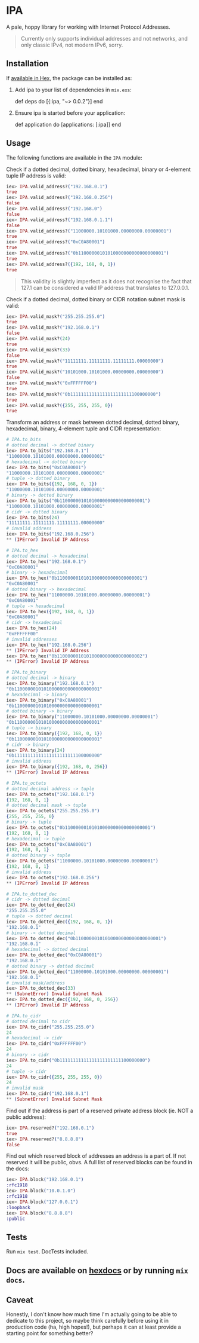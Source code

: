 # IPA

A pale, hoppy library for working with Internet Protocol Addresses.

> Currently only supports individual addresses and not networks, and only
> classic IPv4, not modern IPv6, sorry.

## Installation

If [available in Hex](https://hex.pm/docs/publish), the package can be installed as:

  1. Add ipa to your list of dependencies in `mix.exs`:

        def deps do
          [{:ipa, "~> 0.0.2"}]
        end

  2. Ensure ipa is started before your application:

        def application do
          [applications: [:ipa]]
        end

## Usage

The following functions are available in the `IPA` module:

Check if a dotted decimal, dotted binary, hexadecimal, binary
or 4-element tuple IP address is valid:

```elixir
iex> IPA.valid_address?("192.168.0.1")
true
iex> IPA.valid_address?("192.168.0.256")
false
iex> IPA.valid_address?("192.168.0")
false
iex> IPA.valid_address?("192.168.0.1.1")
false
iex> IPA.valid_address?("11000000.10101000.00000000.00000001")
true
iex> IPA.valid_address?("0xC0A80001")
true
iex> IPA.valid_address?("0b11000000101010000000000000000001")
true
iex> IPA.valid_address?({192, 168, 0, 1})
true
```

> This validity is slightly imperfect as it does not recognise
> the fact that 127.1 can be considered a valid IP address
> that translates to 127.0.0.1.

Check if a dotted decimal, dotted binary or CIDR notation subnet mask is valid:

```elixir
iex> IPA.valid_mask?("255.255.255.0")
true
iex> IPA.valid_mask?("192.168.0.1")  
false
iex> IPA.valid_mask?(24)             
true
iex> IPA.valid_mask?(33)             
false
iex> IPA.valid_mask?("11111111.11111111.11111111.00000000")
true
iex> IPA.valid_mask?("10101000.10101000.00000000.00000000")
false
iex> IPA.valid_mask?("0xFFFFFF00")
true
iex> IPA.valid_mask?("0b11111111111111111111111100000000")
true
iex> IPA.valid_mask?({255, 255, 255, 0})
true
```

Transform an address or mask between dotted decimal, dotted binary, hexadecimal, binary, 4-element tuple and CIDR representation:

```elixir
# IPA.to_bits
# dotted decimal -> dotted binary
iex> IPA.to_bits("192.168.0.1")
"11000000.10101000.00000000.00000001"
# hexadecimal -> dotted binary
iex> IPA.to_bits("0xC0A80001")
"11000000.10101000.00000000.00000001"
# tuple -> dotted binary
iex> IPA.to_bits({192, 168, 0, 1})
"11000000.10101000.00000000.00000001"
# binary -> dotted binary
iex> IPA.to_bits("0b11000000101010000000000000000001")
"11000000.10101000.00000000.00000001"
# cidr -> dotted binary
iex> IPA.to_bits(24)
"11111111.11111111.11111111.00000000"
# invalid address
iex> IPA.to_bits("192.168.0.256")
** (IPError) Invalid IP Address

# IPA.to_hex
# dotted decimal -> hexadecimal
iex> IPA.to_hex("192.168.0.1")
"0xC0A80001"
# binary -> hexadecimal
iex> IPA.to_hex("0b11000000101010000000000000000001")
"0xC0A80001"
# dotted binary -> hexadecimal
iex> IPA.to_hex("11000000.10101000.00000000.00000001")
"0xC0A80001"
# tuple -> hexadecimal
iex> IPA.to_hex({192, 168, 0, 1})
"0xC0A80001"
# cidr -> hexadecimal
iex> IPA.to_hex(24)
"0xFFFFFF00"
# invalid addresses
iex> IPA.to_hex("192.168.0.256")
** (IPError) Invalid IP Address
iex> IPA.to_hex("0b11000000101010000000000000000002")
** (IPError) Invalid IP Address

# IPA.to_binary
# dotted decimal -> binary
iex> IPA.to_binary("192.168.0.1")
"0b11000000101010000000000000000001"
# hexadecimal -> binary
iex> IPA.to_binary("0xC0A80001")
"0b11000000101010000000000000000001"
# dotted binary -> binary
iex> IPA.to_binary("11000000.10101000.00000000.00000001")
"0b11000000101010000000000000000001"
# tuple -> binary
iex> IPA.to_binary({192, 168, 0, 1})
"0b11000000101010000000000000000001"
# cidr -> binary
iex> IPA.to_binary(24)
"0b11111111111111111111111100000000"
# invalid address
iex> IPA.to_binary({192, 168, 0, 256})
** (IPError) Invalid IP Address

# IPA.to_octets
# dotted decimal address -> tuple
iex> IPA.to_octets("192.168.0.1")
{192, 168, 0, 1}
# dotted decimal mask -> tuple
iex> IPA.to_octets("255.255.255.0")
{255, 255, 255, 0}
# binary -> tuple
iex> IPA.to_octets("0b11000000101010000000000000000001")
{192, 168, 0, 1}
# hexadecimal -> tuple
iex> IPA.to_octets("0xC0A80001")
{192, 168, 0, 1}
# dotted binary -> tuple
iex> IPA.to_octets("11000000.10101000.00000000.00000001")
{192, 168, 0, 1}
# invalid address
iex> IPA.to_octets("192.168.0.256")
** (IPError) Invalid IP Address

# IPA.to_dotted_dec
# cidr -> dotted decimal
iex> IPA.to_dotted_dec(24)
"255.255.255.0"
# tuple -> dotted decimal
iex> IPA.to_dotted_dec({192, 168, 0, 1})
"192.168.0.1"
# binary -> dotted decimal
iex> IPA.to_dotted_dec("0b11000000101010000000000000000001")
"192.168.0.1"
# hexadecimal -> dotted decimal
iex> IPA.to_dotted_dec("0xC0A80001")
"192.168.0.1"
# dotted binary -> dotted decimal
iex> IPA.to_dotted_dec("11000000.10101000.00000000.00000001")
"192.168.0.1"
# invalid mask/address
iex> IPA.to_dotted_dec(33)
** (SubnetError) Invalid Subnet Mask
iex> IPA.to_dotted_dec({192, 168, 0, 256})
** (IPError) Invalid IP Address

# IPA.to_cidr
# dotted decimal to cidr
iex> IPA.to_cidr("255.255.255.0")
24
# hexadecimal -> cidr
iex> IPA.to_cidr("0xFFFFFF00")
24
# binary -> cidr
iex> IPA.to_cidr("0b11111111111111111111111100000000")
24
# tuple -> cidr
iex> IPA.to_cidr({255, 255, 255, 0})
24
# invalid mask
iex> IPA.to_cidr("192.168.0.1")
** (SubnetError) Invalid Subnet Mask
```

Find out if the address is part of a reserved private address block
(ie. NOT a public address):

```elixir
iex> IPA.reserved?("192.168.0.1")
true
iex> IPA.reserved?("8.8.8.8")    
false
```

Find out which reserved block of addresses an address is a part of.
If not reserved it will be public, obvs.  A full list of reserved
blocks can be found in the docs:

```elixir
iex> IPA.block("192.168.0.1")
:rfc1918
iex> IPA.block("10.0.1.0")
:rfc1918
iex> IPA.block("127.0.0.1")
:loopback
iex> IPA.block("8.8.8.8")
:public
```

## Tests

Run `mix test`. DocTests included.

## Docs are available on [hexdocs](https://hexdocs.pm/ipa/api-reference.html) or by running `mix docs`.

## Caveat

Honestly, I don't know how much time I'm actually going to be able to dedicate
to this project, so maybe think carefully before using it in production code
(ha, high hopes!), but perhaps it can at least provide a starting point for
something better?
